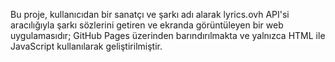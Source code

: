 Bu proje, kullanıcıdan bir sanatçı ve şarkı adı alarak lyrics.ovh API'si aracılığıyla şarkı sözlerini 
getiren ve ekranda görüntüleyen bir web uygulamasıdır; 
GitHub Pages üzerinden barındırılmakta ve yalnızca HTML ile JavaScript kullanılarak geliştirilmiştir.
